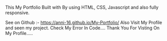 This My Portfolio Built with By using HTML, CSS, Javascript and also fully responsive.


See on Github :- https://anni-16.github.io/My-Portfolio/
Also Visit My Profile and seen my project. Check My Error In Code.... Thank You For Visting On My Profile.....
